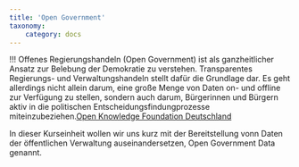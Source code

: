 ```yaml
---
title: 'Open Government'
taxonomy:
    category: docs
---
```


!!! Offenes Regierungshandeln (Open Government) ist als ganzheitlicher Ansatz zur Belebung der Demokratie zu verstehen. Transparentes Regierungs- und Verwaltungshandeln stellt dafür die Grundlage dar. Es geht allerdings nicht allein darum, eine große Menge von Daten on- und offline zur Verfügung zu stellen, sondern auch darum, Bürgerinnen und Bürgern aktiv in die politischen Entscheidungsfindungprozesse miteinzubeziehen.[Open Knowledge Foundation Deutschland](https://okfn.de/themen/offenes-regierungshandeln/)

In dieser Kurseinheit wollen wir uns kurz mit der Bereitstellung vonn Daten der öffentlichen Verwaltung auseinandersetzen, Open Government Data genannt.

